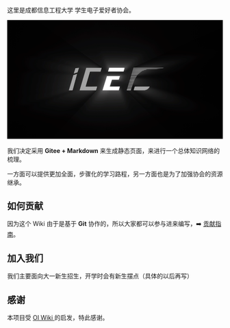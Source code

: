这里是成都信息工程大学 学生电子爱好者协会。

![image-20210202172000931](_static/images/20210202174621.png)

我们决定采用 **Gitee + Markdown** 来生成静态页面，来进行一个总体知识网络的梳理。

一方面可以提供更加全面，步骤化的学习路程，另一方面也是为了加强协会的资源继承。

## 如何贡献

因为这个 Wiki 由于是基于 **Git** 协作的，所以大家都可以参与进来编写，:arrow_right: [贡献指南](icec/contri)。

## 加入我们

我们主要面向大一新生招生，开学时会有新生摆点（具体的以后再写）

## 感谢

本项目受 [OI Wiki ](https://oi-wiki.org/) 的启发，特此感谢。